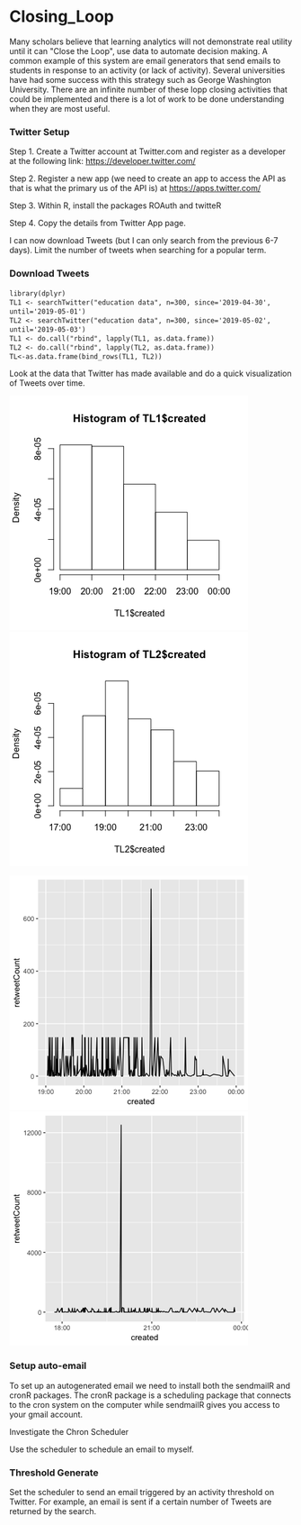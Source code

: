 # Closing_Loop

Many scholars believe that learning analytics will not demonstrate real utility until it can "Close the Loop", use data to automate decision making. A common example of this system are email generators that send emails to students in response to an activity (or lack of activity). Several universities have had some success with this strategy such as George Washington University. There are an infinite number of these lopp closing activities that could be implemented and there is a lot of work to be done understanding when they are most useful.

### Twitter Setup

Step 1. Create a Twitter account at Twitter.com and register as a developer at the following link: https://developer.twitter.com/

Step 2. Register a new app (we need to create an app to access the API as that is what the primary us of the API is) at https://apps.twitter.com/

Step 3. Within R, install the packages ROAuth and twitteR

Step 4. Copy the details from Twitter App page.

I can now download Tweets (but I can only search from the previous 6-7 days). Limit the number of tweets when searching for a popular term.

### Download Tweets
```{r}
library(dplyr)
TL1 <- searchTwitter("education data", n=300, since='2019-04-30', until='2019-05-01')
TL2 <- searchTwitter("education data", n=300, since='2019-05-02', until='2019-05-03')
TL1 <- do.call("rbind", lapply(TL1, as.data.frame))
TL2 <- do.call("rbind", lapply(TL2, as.data.frame))
TL<-as.data.frame(bind_rows(TL1, TL2))
```

Look at the data that Twitter has made available and do a quick visualization of Tweets over time.


![hist1](https://github.com/ab4499/Closing_Loop/blob/master/graphs/hist1.png "github")
![hist2](https://github.com/ab4499/Closing_Loop/blob/master/graphs/hist2.png "github")

![line1](https://github.com/ab4499/Closing_Loop/blob/master/graphs/line1.png "github")
![line2](https://github.com/ab4499/Closing_Loop/blob/master/graphs/line2.png "github")

### Setup auto-email

To set up an autogenerated email we need to install both the sendmailR and cronR packages. The cronR package is a scheduling package that connects to the cron system on the computer while sendmailR gives you access to your gmail account. 

Investigate the Chron Scheduler 

Use the scheduler to schedule an email to myself.

### Threshold Generate

Set the scheduler to send an email triggered by an activity threshold on Twitter. For example, an email is sent if a certain number of Tweets are returned by the search.
